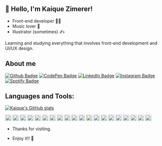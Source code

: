 ## :rocket: Hello, I'm Kaíque Zimerer!
 
- Front-end developer :man_technologist:
- Music lover :metal:
- Illustrator (sometimes) :writing_hand:

Learning and studying everything that involves front-end development and UI/UX design.

 
## About me 
[![Github Badge](https://img.shields.io/badge/-Github-000?style=flat-square&logo=Github&logoColor=white&link=https://github.com/kaiquezimerer)](https://github.com/kaiquezimerer)
[![CodePen Badge](https://img.shields.io/badge/Codepen-000?style=flat-square&logo=codepen&logoColor=white&link=https://codepen.io/kaiquezimerer)](https://codepen.io/kaiquezimerer)
[![LinkedIn Badge](https://img.shields.io/badge/-LinkedIn-blue?style=flat-square&logo=Linkedin&logoColor=white&link=https://www.linkedin.com/in/ka%C3%ADque-zimerer-005716b4/)](https://www.linkedin.com/in/ka%C3%ADque-zimerer-005716b4/)
[![Instagram Badge](https://img.shields.io/badge/Instagram-E4405F?style=flat-squaree&logo=instagram&logoColor=white&link=https://www.instagram.com/kaiquezimerer)](https://www.instagram.com/kaiquezimerer)
[![Spotify Badge](https://img.shields.io/badge/Spotify-1ED760?&style=flat-square&logo=spotify&logoColor=white&link=https://open.spotify.com/user/kaiquezimerer)](https://open.spotify.com/user/kaiquezimerer)

## Languages and Tools:
[![Kaique's GitHub stats](https://github-readme-stats.vercel.app/api?username=kaiquezimerer&count_private=true)](https://github.com/kaiquezimerer/github-readme-stats)

<code><img height="20" src="https://img.shields.io/badge/VisualStudioCode-0078d7.svg?style=for-the-badge&logo=visual-studio-code&logoColor=white"/></code>
<code><img height="20" src="https://img.shields.io/badge/Git-F05032?style=for-the-badge&logo=git&logoColor=white"></code>
<code><img height="20" src="https://img.shields.io/badge/JavaScript-323330?style=for-the-badge&logo=javascript&logoColor=F7DF1E"></code>
<code><img height="20" src="https://img.shields.io/badge/HTML-239120?style=for-the-badge&logo=html5&logoColor=white"></code>
<code><img height="20" src="https://img.shields.io/badge/CSS-239120?&style=for-the-badge&logo=css3&logoColor=white"></code>
<code><img height="20" src="https://img.shields.io/badge/SASS-hotpink.svg?style=for-the-badge&logo=SASS&logoColor=white"/></code>
<code><img height="20" src="https://img.shields.io/badge/React-007ACC?style=for-the-badge&logo=react&logoColor=white"></code>
<code><img height="20" src="https://img.shields.io/badge/TypeScript-007ACC?style=for-the-badge&logo=typescript&logoColor=white"></code>
<code><img height="20" src="https://img.shields.io/badge/styled--components-DB7093?style=for-the-badge&logo=styled-components&logoColor=white"/></code>
<code><img height="20" src="https://img.shields.io/badge/materialui-%230081CB.svg?style=for-the-badge&logo=material-ui&logoColor=white"/></code>
<code><img height="20" src="https://img.shields.io/badge/nextjs-%23000000.svg?style=for-the-badge&logo=next.js&logoColor=white"/></code>
<code><img height="20" src="https://img.shields.io/badge/node.js-%2343853D.svg?style=for-the-badge&logo=node-dot-js&logoColor=white"/></code>
<code><img height="20" src="https://img.shields.io/badge/express.js-%23404d59.svg?style=for-the-badge&logo=express&logoColor=%2361DAFB"/></code>
<code><img height="20" src="https://img.shields.io/badge/firebase-%23039BE5.svg?style=for-the-badge&logo=firebase"/></code>
<code><img height="20" src="https://img.shields.io/badge/-jest-%23C21325?style=for-the-badge&logo=jest&logoColor=white"/></code>
<code><img height="20" src="https://img.shields.io/badge/react_native-%2320232a.svg?style=for-the-badge&logo=react&logoColor=%2361DAFB"/></code>
<code><img height="20" src="https://img.shields.io/badge/docker-%230db7ed.svg?style=for-the-badge&logo=docker&logoColor=white"/></code>
<code><img height="20" src="https://img.shields.io/badge/AWS-%23FF9900.svg?style=for-the-badge&logo=amazon-aws&logoColor=white"/></code>
<code><img height="20" src="https://img.shields.io/badge/GoogleCloud-%234285F4.svg?style=for-the-badge&logo=google-cloud&logoColor=white"/></code>
<code><img height="20" src="https://img.shields.io/badge/figma-%23F24E1E.svg?style=for-the-badge&logo=figma&logoColor=white"/></code>

- Thanks for visiting. 
 
- Enjoy it!! 🤖
